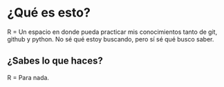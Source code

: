 # ¿Qué es esto?

R = Un espacio en donde pueda practicar mis conocimientos tanto de git, github y python. No sé qué estoy buscando, pero sí sé qué busco saber.

## ¿Sabes lo que haces?

R = Para nada.